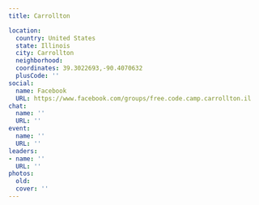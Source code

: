 ```yaml
---
title: Carrollton

location:
  country: United States
  state: Illinois
  city: Carrollton
  neighborhood: 
  coordinates: 39.3022693,-90.4070632
  plusCode: ''
social:
  name: Facebook
  URL: https://www.facebook.com/groups/free.code.camp.carrollton.il
chat:
  name: ''
  URL: ''
event:
  name: ''
  URL: ''
leaders:
- name: ''
  URL: ''
photos:
  old: 
  cover: ''
---
```

